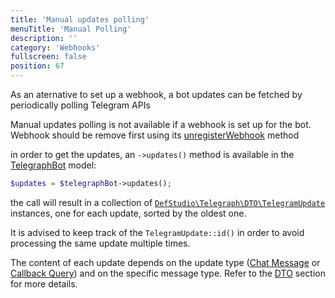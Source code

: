 ```yaml
---
title: 'Manual updates polling'
menuTitle: 'Manual Polling'
description: ''
category: 'Webhooks'
fullscreen: false 
position: 67
---
```


As an aternative to set up a webhook, a bot updates can be fetched by periodically polling Telegram APIs

<alert type="alert">Manual updates polling is not available if a webhook is set up for the bot. Webhook should be remove first using its [unregisterWebhook](webhooks/deleting-webhooks) method</alert>

in order to get the updates, an `->updates()` method is available in the [TelegraphBot](models/telegraph-bot) model:

```php
$updates = $telegraphBot->updates();
```

the call will result in a collection of [`DefStudio\Telegraph\DTO\TelegramUpdate`](webhooks/dto#telegram-update) instances, one for each update, sorted by the oldest one.

It is advised to keep track of the  `TelegramUpdate::id()` in order to avoid processing the same update multiple times.

The content of each update depends on the update type ([Chat Message](webhooks/webhook-request-types#chat-messages) or [Callback Query](webhooks/webhook-request-types#callback-queries)) and on the specific message type. Refer to the [DTO](wehbhooks/dto) section for more details.
